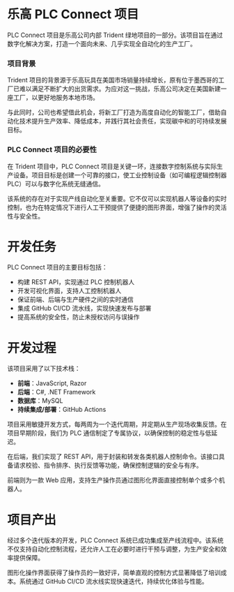 # 乐高 PLC Connect 项目

PLC Connect 项目是乐高公司内部 Trident 绿地项目的一部分。该项目旨在通过数字化解决方案，打造一个面向未来、几乎实现全自动化的生产工厂。

### 项目背景

Trident 项目的背景源于乐高玩具在美国市场销量持续增长，原有位于墨西哥的工厂已难以满足不断扩大的出货需求。为应对这一挑战，乐高公司决定在美国新建一座工厂，以更好地服务本地市场。

与此同时，公司也希望借此机会，将新工厂打造为高度自动化的智能工厂，借助自动化技术提升生产效率、降低成本，并践行其社会责任，实现碳中和的可持续发展目标。

### PLC Connect 项目的必要性

在 Trident 项目中，PLC Connect 项目是关键一环，连接数字控制系统与实际生产设备。项目目标是创建一个可靠的接口，使工业控制设备（如可编程逻辑控制器 PLC）可以与数字化系统无缝通信。

该系统的存在对于实现产线自动化至关重要。它不仅可以实现机器人等设备的实时控制，也为在特定情况下进行人工干预提供了便捷的图形界面，增强了操作的灵活性与安全性。

# 开发任务

PLC Connect 项目的主要目标包括：

- 构建 REST API，实现通过 PLC 控制机器人
- 开发可视化界面，支持人工控制机器人
- 保证前端、后端与生产硬件之间的实时通信
- 集成 GitHub CI/CD 流水线，实现快速发布与部署
- 提高系统的安全性，防止未授权访问与误操作

# 开发过程

该项目采用了以下技术栈：

- **前端**：JavaScript, Razor
- **后端**：C#, .NET Framework
- **数据库**：MySQL
- **持续集成/部署**：GitHub Actions

项目采用敏捷开发方式，每两周为一个迭代周期，并定期从生产现场收集反馈。在项目早期阶段，我们为 PLC 通信制定了专属协议，以确保控制的稳定性与低延迟。

在后端，我们实现了 REST API，用于封装和转发各类机器人控制命令。该接口具备请求校验、指令排序、执行反馈等功能，确保控制逻辑的安全与有序。

前端则为一款 Web 应用，支持生产操作员通过图形化界面直接控制单个或多个机器人。

# 项目产出

经过多个迭代版本的开发，PLC Connect 系统已成功集成至产线流程中。该系统不仅支持自动化控制流程，还允许人工在必要时进行干预与调整，为生产安全和效率提供保障。

图形化操作界面获得了操作员的一致好评，简单直观的控制方式显著降低了培训成本。系统通过 GitHub CI/CD 流水线实现快速迭代，持续优化体验与性能。
